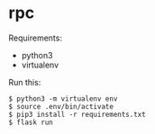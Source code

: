 # rpc

Requirements:

- python3
- virtualenv

Run this:

```
$ python3 -m virtualenv env
$ source .env/bin/activate
$ pip3 install -r requirements.txt
$ flask run
```
